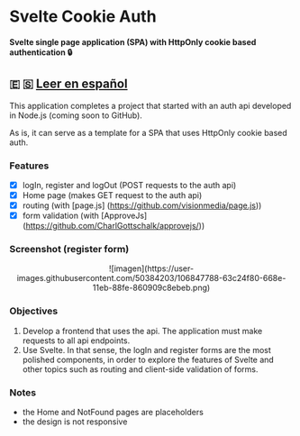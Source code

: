 # Svelte Cookie Auth
#### Svelte single page application (SPA) with HttpOnly cookie based authentication 🔒
🇪 🇸 [Leer en español](./README.es.md)
---

This application completes a project that started with an auth api developed in Node.js (coming soon to GitHub).

As is, it can serve as a template for a SPA that uses HttpOnly cookie based auth.

### Features
- [X] logIn, register and logOut (POST requests to the auth api)
- [X] Home page (makes GET request to the auth api)
- [X] routing (with [page.js] (https://github.com/visionmedia/page.js))
- [X] form validation (with [ApproveJs] (https://github.com/CharlGottschalk/approvejs/))

### Screenshot (register form)
<p align="center">![imagen](https://user-images.githubusercontent.com/50384203/106847788-63c24f80-668e-11eb-88fe-860909c8ebeb.png)</p>

### Objectives
1. Develop a frontend that uses the api. The application must make requests to all api endpoints.
2. Use Svelte. In that sense, the logIn and register forms are the most polished components, in order to explore the features of Svelte and other topics such as routing and client-side validation of forms.

### Notes
- the Home and NotFound pages are placeholders
- the design is not responsive 